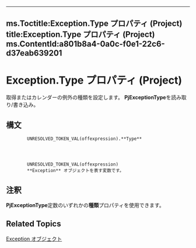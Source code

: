 

---
ms.Toctitle:Exception.Type プロパティ (Project)
title:Exception.Type プロパティ (Project)
ms.ContentId:a801b8a4-0a0c-f0e1-22c6-d37eab639201
---
# Exception.Type プロパティ (Project)




取得またはカレンダーの例外の種類を設定します。 **PjExceptionType**を読み取り/書き込み。

## 構文

            UNRESOLVED_TOKEN_VAL(offexpression).**Type**




            UNRESOLVED_TOKEN_VAL(offexpression)
            **Exception** オブジェクトを表す変数です。



## 注釈
**PjExceptionType**定数のいずれかの**種類**プロパティを使用できます。



## Related Topics

[Exception オブジェクト](105372cd-2e8b-0fd0-f565-0a75c907a40a.md)





